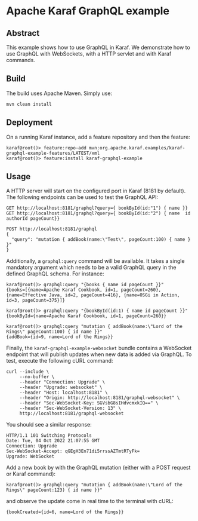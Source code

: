 <!--
    Licensed to the Apache Software Foundation (ASF) under one
    or more contributor license agreements.  See the NOTICE file
    distributed with this work for additional information
    regarding copyright ownership.  The ASF licenses this file
    to you under the Apache License, Version 2.0 (the
    "License"); you may not use this file except in compliance
    with the License.  You may obtain a copy of the License at

      http://www.apache.org/licenses/LICENSE-2.0

    Unless required by applicable law or agreed to in writing,
    software distributed under the License is distributed on an
    "AS IS" BASIS, WITHOUT WARRANTIES OR CONDITIONS OF ANY
    KIND, either express or implied.  See the License for the
    specific language governing permissions and limitations
    under the License.
-->
# Apache Karaf GraphQL example

## Abstract

This example shows how to use GraphQL in Karaf. 
We demonstrate how to use GraphQL with WebSockets, with a HTTP servlet and with Karaf commands.

## Build
The build uses Apache Maven. Simply use:

```
mvn clean install
```

## Deployment

On a running Karaf instance, add a feature repository and then the feature:
```
karaf@root()> feature:repo-add mvn:org.apache.karaf.examples/karaf-graphql-example-features/LATEST/xml
karaf@root()> feature:install karaf-graphql-example 
```

## Usage
A HTTP server will start on the configured port in Karaf (8181 by default).
The following endpoints can be used to test the GraphQL API:
```
GET http://localhost:8181/graphql?query={ bookById(id:"1") { name }}
GET http://localhost:8181/graphql?query={ bookById(id:"2") { name  id authorId pageCount}}

POST http://localhost:8181/graphql
{
  "query": "mutation { addBook(name:\"Test\", pageCount:100) { name } }"
}
```

Additionally, a `graphql:query` command will be available. It takes a single mandatory argument
which needs to be a valid GraphQL query in the defined GraphQL schema.
For instance:
```
karaf@root()> graphql:query "{books { name id pageCount }}"
{books=[{name=Apache Karaf Cookbook, id=1, pageCount=260}, {name=Effective Java, id=2, pageCount=416}, {name=OSGi in Action, id=3, pageCount=375}]}

karaf@root()> graphql:query "{bookById(id:1) { name id pageCount }}"                                                                                                                  
{bookById={name=Apache Karaf Cookbook, id=1, pageCount=260}}

karaf@root()> graphql:query "mutation { addBook(name:\"Lord of the Rings\" pageCount:100) { id name }}"
{addBook={id=9, name=Lord of the Rings}}
```

Finally, the `karaf-graphql-example-websocket` bundle contains a WebSocket endpoint that will publish updates
when new data is added via GraphQL. To test, execute the following cURL command:
```
curl --include \
     --no-buffer \
     --header "Connection: Upgrade" \
     --header "Upgrade: websocket" \
     --header "Host: localhost:8181" \
     --header "Origin: http://localhost:8181/graphql-websocket" \
     --header "Sec-WebSocket-Key: SGVsbG8sIHdvcmxkIQ==" \
     --header "Sec-WebSocket-Version: 13" \
     http://localhost:8181/graphql-websocket
```
You should see a similar response:
```
HTTP/1.1 101 Switching Protocols
Date: Tue, 04 Oct 2022 21:07:55 GMT
Connection: Upgrade
Sec-WebSocket-Accept: qGEgH3En71di5rrssAZTmtRTyFk=
Upgrade: WebSocket

```

Add a new book by with the GraphQL mutation (either with a POST request or Karaf command):
```
karaf@root()> graphql:query "mutation { addBook(name:\"Lord of the Rings\" pageCount:123) { id name }}"                                                                               
```
and observe the update come in real time to the terminal with cURL:
```
{bookCreated={id=6, name=Lord of the Rings}}
```
